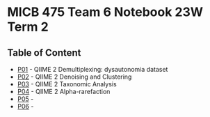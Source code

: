 # MICB 475 Team 6 Notebook 23W Term 2 


## Table of Content
  * [P01](/Notebook/P01.md) - QIIME 2 Demultiplexing: dysautonomia dataset
  * [P02](/Notebook/P02.md) - QIIME 2 Denoising and Clustering
  * [P03](/Notebook/P03.md) - QIIME 2 Taxonomic Analysis
  * [P04](/Notebook/P04.md) - QIIME 2 Alpha-rarefaction
  * [P05](/Notebook/P05.md) -
  * [P06](/Notebook/P06.md) -
